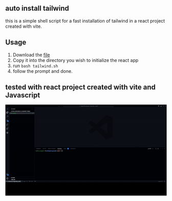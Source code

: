 ## auto install tailwind

this is a simple shell script for a fast installation of tailwind in a react project created with vite.

## Usage

1. Download the [file](tailwind.sh)
2. Copy it into the directory you wish to initialize the react app
3. run `bash tailwind.sh`
4. follow the prompt and done.

## tested with react project created with vite and Javascript

![usage](usage.gif)
